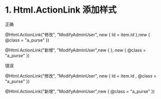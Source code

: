 # 1. Html.ActionLink 添加样式

正确

 @Html.ActionLink("修改", "ModifyAdminUser", new { Id = item.Id },new { @class = "a_purse" })

 @Html.ActionLink("新增", "ModifyAdminUser",new { }, new { @class = "a_purse" })

错误

 @Html.ActionLink("修改", "ModifyAdminUser", new { Id = item.Id , @class = "a_purse" })

 @Html.ActionLink("新增", "ModifyAdminUser",new { @class = "a_purse" })